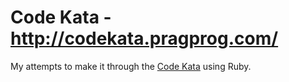 # Code Kata - http://codekata.pragprog.com/

My attempts to make it through the [Code
Kata](http://codekata.pragprog.com/2007/01/code_kata_one_s.html) using Ruby.
